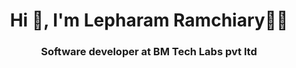 <h1 align="center">Hi 👋, I'm Lepharam Ramchiary👨‍💻</h1>
<h3 align="center">Software developer at BM Tech Labs pvt ltd</h3>
